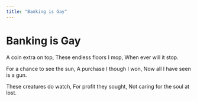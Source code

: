 ```yaml
---
title: "Banking is Gay"
---
```


# Banking is Gay

A coin extra on top, 
These endless floors I mop, 
When ever will it stop. 

For a chance to see the sun, 
A purchase I though I won, 
Now all I have seen is a gun. 

These creatures do watch, 
For profit they sought, 
Not caring for the soul at lost. 

